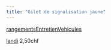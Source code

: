 ```yaml
---
title: "Gilet de signalisation jaune"
---
```


[rangementsEntretienVehicules](notes/zones/rangementsEntretienVehicules.md)

[landi](notes/utilisateurs/fournisseurs/landi.md) 2,50chf
